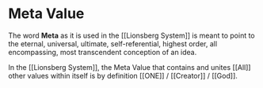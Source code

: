 # Meta Value

The word **Meta** as it is used in the [[Lionsberg System]] is meant to point to the eternal, universal, ultimate, self-referential, highest order, all encompassing, most transcendent conception of an idea. 

In the [[Lionsberg System]], the Meta Value that contains and unites [[All]] other values within itself is by definition [[ONE]] / [[Creator]] / [[God]]. 